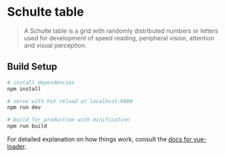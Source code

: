# Schulte table

> A Schulte table is a grid with randomly distributed numbers or letters used for development of speed reading, peripheral vision, attention and visual perception.

## Build Setup

``` bash
# install dependencies
npm install

# serve with hot reload at localhost:8080
npm run dev

# build for production with minification
npm run build
```

For detailed explanation on how things work, consult the [docs for vue-loader](http://vuejs.github.io/vue-loader).

